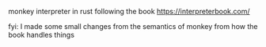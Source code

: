 monkey interpreter in rust following the book https://interpreterbook.com/

fyi: I made some small changes from the semantics of monkey from how the book handles things
